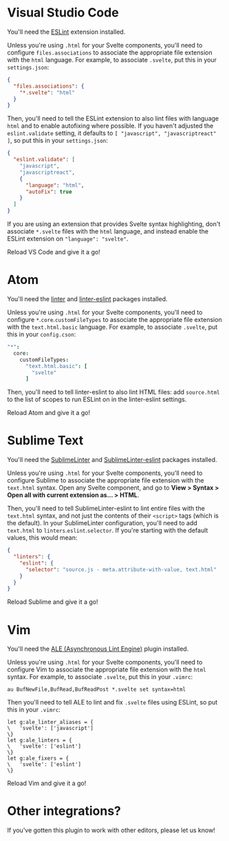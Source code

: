 # Visual Studio Code

You'll need the [ESLint](https://marketplace.visualstudio.com/items?itemName=dbaeumer.vscode-eslint) extension installed.

Unless you're using `.html` for your Svelte components, you'll need to configure `files.associations` to associate the appropriate file extension with the `html` language. For example, to associate `.svelte`, put this in your `settings.json`:

```json
{
  "files.associations": {
    "*.svelte": "html"
  }
}
```

Then, you'll need to tell the ESLint extension to also lint files with language `html` and to enable autofixing where possible. If you haven't adjusted the `eslint.validate` setting, it defaults to `[ "javascript", "javascriptreact" ]`, so put this in your `settings.json`:

```json
{
  "eslint.validate": [
    "javascript",
    "javascriptreact",
    {
      "language": "html",
      "autoFix": true
    }
  ]
}
```

If you are using an extension that provides Svelte syntax highlighting, don't associate `*.svelte` files with the `html` language, and instead enable the ESLint extension on `"language": "svelte"`.

Reload VS Code and give it a go!

# Atom

You'll need the [linter](https://atom.io/packages/linter) and [linter-eslint](https://atom.io/packages/linter-eslint) packages installed.

Unless you're using `.html` for your Svelte components, you'll need to configure `*`.`core`.`customFileTypes` to associate the appropriate file extension with the `text.html.basic` language. For example, to associate `.svelte`, put this in your `config.cson`:

```cson
"*":
  core:
    customFileTypes:
      "text.html.basic": [
        "svelte"
      ]
```

Then, you'll need to tell linter-eslint to also lint HTML files: add `source.html` to the list of scopes to run ESLint on in the linter-eslint settings.

Reload Atom and give it a go!

# Sublime Text

You'll need the [SublimeLinter](https://github.com/SublimeLinter/SublimeLinter) and [SublimeLinter-eslint](https://github.com/SublimeLinter/SublimeLinter-eslint) packages installed.

Unless you're using `.html` for your Svelte components, you'll need to configure Sublime to associate the appropriate file extension with the `text.html` syntax. Open any Svelte component, and go to **View > Syntax > Open all with current extension as... > HTML**.

Then, you'll need to tell SublimeLinter-eslint to lint entire files with the `text.html` syntax, and not just the contents of their `<script>` tags (which is the default). In your SublimeLinter configuration, you'll need to add `text.html` to `linters`.`eslint`.`selector`. If you're starting with the default values, this would mean:

```json
{
  "linters": {
    "eslint": {
      "selector": "source.js - meta.attribute-with-value, text.html"
    }
  }
}
```

Reload Sublime and give it a go!

# Vim

You'll need the [ALE (Asynchronous Lint Engine)](https://github.com/w0rp/ale) plugin installed.

Unless you're using `.html` for your Svelte components, you'll need to configure Vim to associate the appropriate file extension with the `html` syntax. For example, to associate `.svelte`, put this in your `.vimrc`:

```vim
au BufNewFile,BufRead,BufReadPost *.svelte set syntax=html
```

Then you'll need to tell ALE to lint and fix `.svelte` files using ESLint, so put this in your `.vimrc`:

```vim
let g:ale_linter_aliases = {
\   'svelte': ['javascript']
\}
let g:ale_linters = {
\   'svelte': ['eslint']
\}
let g:ale_fixers = {
\   'svelte': ['eslint']
\}
```

Reload Vim and give it a go!

# Other integrations?

If you've gotten this plugin to work with other editors, please let us know!
